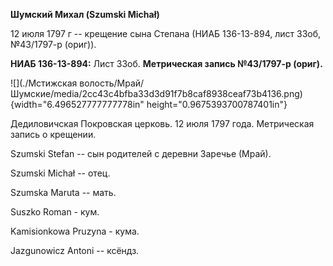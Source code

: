 **Шумский Михал (Szumski Michał)**

12 июля 1797 г -- крещение сына Степана (НИАБ 136-13-894, лист 33об,
№43/1797-р (ориг)).

**НИАБ 136-13-894:** Лист 33об. **Метрическая запись №43/1797-р
(ориг).**

![](./Мстижская волость/Мрай/Шумские/media/2cc43c4bfba33d3d91f7b8caf8938ceaf73b4136.png){width="6.496527777777778in"
height="0.9675393700787401in"}

Дедиловичская Покровская церковь. 12 июля 1797 года. Метрическая запись
о крещении.

Szumski Stefan -- сын родителей с деревни Заречье (Мрай).

Szumski Michał -- отец.

Szumska Maruta -- мать.

Suszko Roman - кум.

Kamisionkowa Pruzyna - кума.

Jazgunowicz Antoni -- ксёндз.

